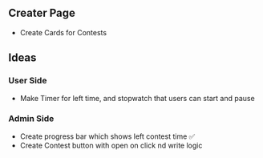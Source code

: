 ## Creater Page
- Create Cards for Contests 

## Ideas

### User Side
- Make Timer for left time, and stopwatch that users can start and pause

### Admin Side
- Create progress bar which shows left contest time ✅
- Create Contest button with open on click nd write logic